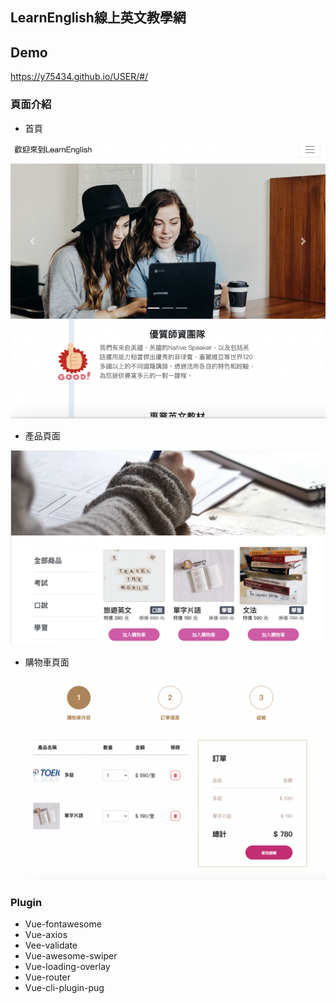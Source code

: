 ## LearnEnglish線上英文教學網

## Demo

https://y75434.github.io/USER/#/

### 頁面介紹

- 首頁

<img src="/public/images/app1.png" alt="Vue" />

- 產品頁面

<img src="/public/images/app2.png" alt="Vue" />

- 購物車頁面

<img src="/public/images/app3.png" alt="Vue" />





### Plugin

- Vue-fontawesome
- Vue-axios
- Vee-validate
- Vue-awesome-swiper
- Vue-loading-overlay
- Vue-router
- Vue-cli-plugin-pug

